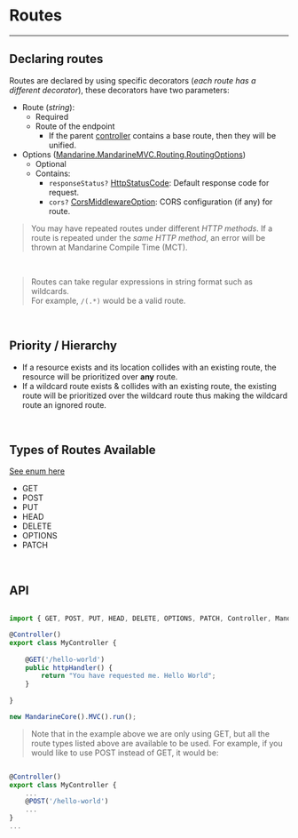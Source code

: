 # Routes

----

## Declaring routes
Routes are declared by using specific decorators (_each route has a different decorator_), these decorators have two parameters:
- Route (_string_):
    - Required
    - Route of the endpoint
        - If the parent [controller](/docs/mandarine/controller) contains a base route, then they will be unified.
- Options ([Mandarine.MandarineMVC.Routing.RoutingOptions](https://doc.deno.land/https/raw.githubusercontent.com/mandarineorg/mandarinets/master/mvc-framework/mandarine-mvc.ns.ts#MandarineMvc.Routing.RoutingOptions))
    - Optional
    - Contains:
        - `responseStatus?` [HttpStatusCode](https://doc.deno.land/https/raw.githubusercontent.com/mandarineorg/mandarinets/master/mvc-framework/mandarine-mvc.ns.ts#MandarineMvc.HttpStatusCode): Default response code for request.
        - `cors?` [CorsMiddlewareOption](https://doc.deno.land/https/raw.githubusercontent.com/mandarineorg/mandarinets/master/mvc-framework/mandarine-mvc.ns.ts#MandarineMvc.CorsMiddlewareOption): CORS configuration (if any) for route.

> You may have repeated routes under different _HTTP methods_. If a route is repeated under the _same HTTP method_, an error will be thrown at Mandarine Compile Time (MCT).
        
&nbsp;

> Routes can take regular expressions in string format such as wildcards. <br> For example, `/(.*)` would be a valid route.

&nbsp;

## Priority / Hierarchy
- If a resource exists and its location collides with an existing route, the resource will be prioritized over **any** route.
- If a wildcard route exists & collides with an existing route, the existing route will be prioritized over the wildcard route thus making the wildcard route an ignored route.

&nbsp;

## Types of Routes Available
[See enum here](https://doc.deno.land/https/raw.githubusercontent.com/mandarineorg/mandarinets/master/mvc-framework/mandarine-mvc.ns.ts#MandarineMvc.HttpMethods)

- GET
- POST
- PUT
- HEAD
- DELETE
- OPTIONS
- PATCH

&nbsp;

## API

```typescript

import { GET, POST, PUT, HEAD, DELETE, OPTIONS, PATCH, Controller, MandarineCore } from "https://deno.land/x/mandarinets@v2.1.2/mod.ts";

@Controller()
export class MyController {
    
    @GET('/hello-world')
    public httpHandler() {
        return "You have requested me. Hello World";
    }
    
}

new MandarineCore().MVC().run();
```

> Note that in the example above we are only using GET, but all the route types listed above are available to be used. For example, if you would like to use POST instead of GET, it would be:

```typescript

@Controller()
export class MyController {
    ...
    @POST('/hello-world')
    ...
}
...
```
